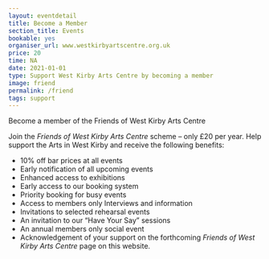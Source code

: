 ```yaml
---
layout: eventdetail
title: Become a Member
section_title: Events
bookable: yes
organiser_url: www.westkirbyartscentre.org.uk
price: 20
time: NA
date: 2021-01-01
type: Support West Kirby Arts Centre by becoming a member
image: friend
permalink: /friend
tags: support
---
```


Become a member of the Friends of West Kirby Arts Centre

Join the _Friends of West Kirby Arts Centre_ scheme – only £20 per year. Help support the Arts in West Kirby and receive the following benefits:

- 10% off bar prices at all events
- Early notification of all upcoming events
- Enhanced access to exhibitions
- Early access to our booking system
- Priority booking for busy events
- Access to members only Interviews and information
- Invitations to selected rehearsal events
- An invitation to our “Have Your Say” sessions
- An annual members only social event
- Acknowledgement of your support on the forthcoming _Friends of West Kirby Arts Centre_ page on this website.

